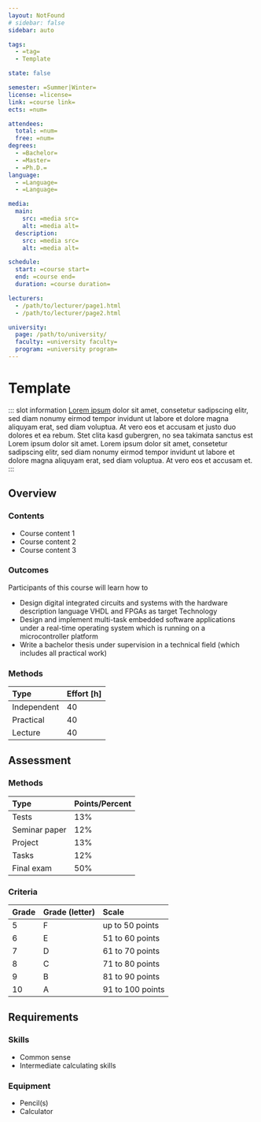 ```yaml
---
layout: NotFound
# sidebar: false
sidebar: auto

tags:
  - =tag=
  - Template

state: false

semester: =Summer|Winter=
license: =license=
link: =course link=
ects: =num=

attendees:
  total: =num=
  free: =num=
degrees:
  - =Bachelor=
  - =Master=
  - =Ph.D.=
language:
  - =Language=
  - =Language=

media:
  main:
    src: =media src=
    alt: =media alt=
  description:
    src: =media src=
    alt: =media alt=

schedule:
  start: =course start=
  end: =course end=
  duration: =course duration=

lecturers:
  - /path/to/lecturer/page1.html
  - /path/to/lecturer/page2.html

university:
  page: /path/to/university/
  faculty: =university faculty=
  program: =university program=
---
```


# Template

::: slot information
[Lorem ipsum](https://loremipsum.de/) dolor sit amet, consetetur sadipscing elitr, sed diam nonumy eirmod tempor invidunt ut labore et dolore magna aliquyam erat, sed diam voluptua.
At vero eos et accusam et justo duo dolores et ea rebum.
Stet clita kasd gubergren, no sea takimata sanctus est Lorem ipsum dolor sit amet.
Lorem ipsum dolor sit amet, consetetur sadipscing elitr, sed diam nonumy eirmod tempor invidunt ut labore et dolore magna aliquyam erat, sed diam voluptua.
At vero eos et accusam et.
:::

## Overview

### Contents

- Course content 1
- Course content 2
- Course content 3

### Outcomes

Participants of this course will learn how to

- Design digital integrated circuits and systems with the hardware description language VHDL and FPGAs as target Technology
- Design and implement multi-task embedded software applications under a real-time operating system which is running on a microcontroller platform
- Write a bachelor thesis under supervision in a technical field (which includes all practical work)

### Methods

| Type        | Effort \[h\] |
| :---------- | :----------- |
| Independent | 40           |
| Practical   | 40           |
| Lecture     | 40           |

## Assessment

### Methods

| Type          | Points/Percent |
| :------------ | :------------- |
| Tests         | 13%            |
| Seminar paper | 12%            |
| Project       | 13%            |
| Tasks         | 12%            |
| Final exam    | 50%            |

### Criteria

| Grade | Grade (letter) | Scale            |
| :---- | :------------- | :--------------- |
| 5     | F              | up to 50 points  |
| 6     | E              | 51 to 60 points  |
| 7     | D              | 61 to 70 points  |
| 8     | C              | 71 to 80 points  |
| 9     | B              | 81 to 90 points  |
| 10    | A              | 91 to 100 points |

## Requirements

### Skills

- Common sense
- Intermediate calculating skills

### Equipment

- Pencil(s)
- Calculator
